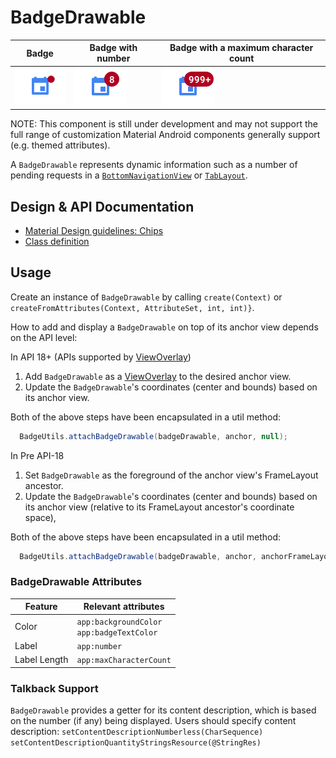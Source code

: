 <!--docs:
title: "Badge"
layout: detail
section: components
excerpt: "Badges can contain dynamic information, such as a number of pending requests."
iconId: badge
path: /catalog/bottom-navigation-view/
-->

# BadgeDrawable

<!--*
# Document freshness: For more information, see go/fresh-source.
freshness: { owner: 'connieshi' reviewed: '2019-05-01' }
*-->

Badge                                   | Badge with number                              | Badge with a maximum character count
--------------------------------------- | ---------------------------------------------- | ------------------------------------
![badge_icon](assets/IconOnlyBadge.png) | ![badge_with_number_8](assets/BadgeNumber.png) | ![badge_with_999+](assets/BadgeNumberLongerThanMaxCharCount.png)

NOTE: This component is still under development and may not support the full
range of customization Material Android components generally support (e.g.
themed attributes).

A `BadgeDrawable` represents dynamic information such as a number of pending
requests in a [`BottomNavigationView`](BottomNavigationView.md) or
[`TabLayout`](TabLayout.md).

## Design & API Documentation

-   [Material Design guidelines: Chips](https://material.io/design/components/bottom-navigation.html#behavior)
    <!--{: .icon-list-item.icon-list-item--spec }-->
-   [Class definition](https://github.com/material-components/material-components-android/tree/master/lib/java/com/google/android/material/badge/BadgeDrawable.java)
    <!--{: .icon-list-item.icon-list-item--link }-->
    <!-- TODO: Add class overview once the javadoc is published on developer.android.com -->
    <!-- - [Class overview](https://developer.android.com/reference/com/google/android/material/badge/Badge) -->
    <!--{: .icon-list-item.icon-list-item--link }--> <!--{: .icon-list }-->

## Usage

Create an instance of `BadgeDrawable` by calling `create(Context)` or
`createFromAttributes(Context, AttributeSet, int, int)}`.

How to add and display a `BadgeDrawable` on top of its anchor view depends on
the API level:

In API 18+ (APIs supported by
[ViewOverlay](https://developer.android.com/reference/android/view/ViewOverlay))

1.  Add `BadgeDrawable` as a
    [ViewOverlay](https://developer.android.com/reference/android/view/ViewOverlay)
    to the desired anchor view.
1.  Update the `BadgeDrawable`'s coordinates (center and bounds) based on its
    anchor view.

Both of the above steps have been encapsulated in a util method:

```java
  BadgeUtils.attachBadgeDrawable(badgeDrawable, anchor, null);
```

In Pre API-18

1.  Set `BadgeDrawable` as the foreground of the anchor view's FrameLayout
    ancestor.
1.  Update the `BadgeDrawable`'s coordinates (center and bounds) based on its
    anchor view (relative to its FrameLayout ancestor's coordinate space),

Both of the above steps have been encapsulated in a util method:

```java
  BadgeUtils.attachBadgeDrawable(badgeDrawable, anchor, anchorFrameLayoutParent);
```

### BadgeDrawable Attributes

Feature      | Relevant attributes
------------ | -----------------------------------------------
Color        | `app:backgroundColor` <br> `app:badgeTextColor`
Label        | `app:number`
Label Length | `app:maxCharacterCount`

### Talkback Support

`BadgeDrawable` provides a getter for its content description, which is based on
the number (if any) being displayed. Users should specify content description:
`setContentDescriptionNumberless(CharSequence)`
`setContentDescriptionQuantityStringsResource(@StringRes)`
